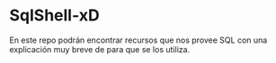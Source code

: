 # SqlShell-xD

En este repo podrán encontrar recursos que nos provee SQL con una explicación muy breve de para que se los utiliza. 
